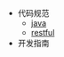 - 代码规范
    - [java](style/java)
    - [restful](style/restful)
- 开发指南
    <!-- - [命名宝典](doc/naming) -->
